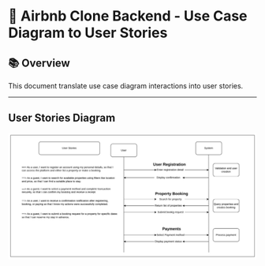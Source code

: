 # 🏡 Airbnb Clone Backend - Use Case Diagram to User Stories

## 📚 Overview

This document translate use case diagram interactions into user stories.

---

## User Stories Diagram
![Use case diagram](./user-stories.png)
